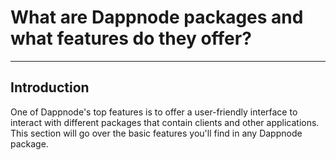# What are Dappnode packages and what features do they offer?

---

## **Introduction**

One of Dappnode's top features is to offer a user-friendly interface to interact with different packages that contain clients and other applications. This section will go over the basic features you'll find in any Dappnode package.
